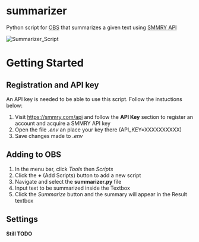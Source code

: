 # summarizer
Python script for [OBS](https://obsproject.com/) that summarizes a given text using [SMMRY API](https://smmry.com/)

![Summarizer_Script](https://user-images.githubusercontent.com/14161440/203714055-b6905784-14dd-4819-b40d-418a1b59bc02.PNG)

# Getting Started
## Registration and API key
An API key is needed to be able to use this script. Follow the instuctions below:
1. Visit https://smmry.com/api and follow the **API Key** section to register an account and acquire a SMMRY API key
2. Open the file *.env* an place your key there (API_KEY=XXXXXXXXXX)
3. Save changes made to *.env*

## Adding to OBS
1. In the menu bar, click *Tools* then *Scripts*
2. Click the **+** (Add Scripts) button to add a new script
3. Navigate and select the **summarizer.py** file
4. Input text to be summarized inside the Textbox
5. Click the *Summarize* button and the summary will appear in the Result textbox

## Settings
**Still TODO**
